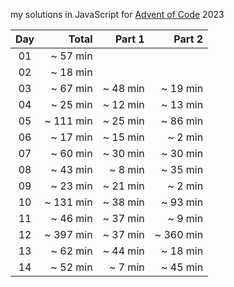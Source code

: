 my solutions in JavaScript for [Advent of Code](https://adventofcode.com/) 2023

| Day | Total | Part 1 | Part 2 |
| :---: | ---: | ---: | ---: |
| 01 | ~ 57 min | | |
| 02 | ~ 18 min | | |
| 03 | ~ 67 min | ~ 48 min | ~ 19 min |
| 04 | ~ 25 min | ~ 12 min | ~ 13 min |
| 05 | ~ 111 min | ~ 25 min | ~ 86 min |
| 06 | ~ 17 min | ~ 15 min | ~ 2 min |
| 07 | ~ 60 min | ~ 30 min | ~ 30 min |
| 08 | ~ 43 min | ~ 8 min | ~ 35 min |
| 09 | ~ 23 min | ~ 21 min | ~ 2 min |
| 10 | ~ 131 min | ~ 38 min | ~ 93 min |
| 11 | ~ 46 min | ~ 37 min | ~ 9 min |
| 12 | ~ 397 min | ~ 37 min | ~ 360 min |
| 13 | ~ 62 min | ~ 44 min | ~ 18 min |
| 14 | ~ 52 min | ~ 7 min | ~ 45 min |
